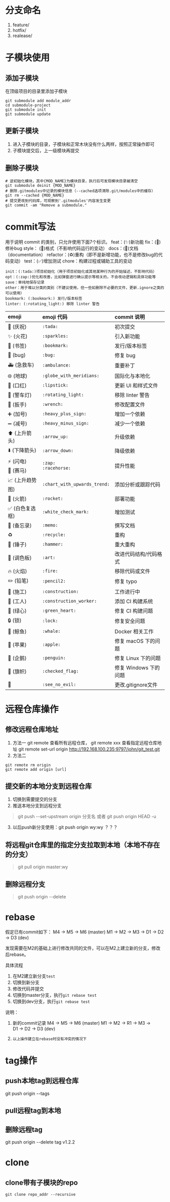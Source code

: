# 分支命名
1. feature/
2. hotfix/
3. realease/

# 子模块使用
## 添加子模块
在顶级项目的目录里添加子模块
```shell
git submodule add module_addr
cd submodule-project
git submodule init
git submodule update 
```

## 更新子模块
1. 进入子模块的目录，子模块和正常木块没有什么两样，按照正常操作即可
2. 子模块提交后，上一级模块再提交

## 删除子模块
```shell
# 逆初始化模块，其中{MOD_NAME}为模块目录，执行后可发现模块目录被清空
git submodule deinit {MOD_NAME} 
# 删除.gitmodules中记录的模块信息（--cached选项清除.git/modules中的缓存）
git rm --cached {MOD_NAME} 
# 提交更改到代码库，可观察到'.gitmodules'内容发生变更
git commit -am "Remove a submodule." 
```

# commit写法
用于说明 commit 的类别，只允许使用下面7个标识。
    feat：(:sparkles:)新功能
    fix：(:bug:)修补bug
    style： (:art:)格式（不影响代码运行的变动）
    docs：(:memo:)文档（documentation）
    refactor：(:recycle:)重构（即不是新增功能，也不是修改bug的代码变动）
    test：(:white_check_mark:)增加测试
    chore：构建过程或辅助工具的变动

    init：(:tada:)项目初始化（用于项目初始化或其他某种行为的开始描述，不影响代码）
    opt：(:zap:)优化和改善，比如弹窗进行确认提示等相关的，不会改动逻辑和具体功能等
    save：单纯地保存记录
    other：用于难以分类的类别（不建议使用，但一些如删除不必要的文件，更新.ignore之类的可以使用）
    bookmark: (:bookmark:) 发行/版本标签
    linter: (:rotating_light:) 移除 linter 警告

emoji                                   | emoji 代码                   | commit 说明
:--------                               | :--------                    | :--------
:tada: (庆祝)                           | `:tada:`                     | 初次提交
:sparkles: (火花)                       | `:sparkles:`                 | 引入新功能
:bookmark: (书签)                       | `:bookmark:`                 | 发行/版本标签
:bug: (bug)                             | `:bug:`                      | 修复 bug
:ambulance: (急救车)                    | `:ambulance:`                | 重要补丁
:globe_with_meridians: (地球)           | `:globe_with_meridians:`     | 国际化与本地化
:lipstick: (口红)                       | `:lipstick:`                 | 更新 UI 和样式文件
:rotating_light: (警车灯)               | `:rotating_light:`           | 移除 linter 警告
:wrench: (扳手)                         | `:wrench:`                   | 修改配置文件
:heavy_plus_sign: (加号)                | `:heavy_plus_sign:`          | 增加一个依赖
:heavy_minus_sign: (减号)               | `:heavy_minus_sign:`         | 减少一个依赖
:arrow_up: (上升箭头)                   | `:arrow_up:`                 | 升级依赖
:arrow_down: (下降箭头)                 | `:arrow_down:`               | 降级依赖
:zap: (闪电)<br>:racehorse: (赛马)      | `:zap:`<br>`:racehorse:`      | 提升性能
:chart_with_upwards_trend: (上升趋势图) | `:chart_with_upwards_trend:` | 添加分析或跟踪代码
:rocket: (火箭)                         | `:rocket:`                   | 部署功能
:white_check_mark: (白色复选框)         | `:white_check_mark:`         | 增加测试
:memo: (备忘录)                         | `:memo:`                     | 撰写文档
:recycle:                              | `:recycle:`                  | 重构
:hammer: (锤子)                         | `:hammer:`                   | 重大重构
:art: (调色板)                          | `:art:`                      | 改进代码结构/代码格式
:fire: (火焰)                           | `:fire:`                     | 移除代码或文件
:pencil2: (铅笔)                        | `:pencil2:`                  | 修复 typo
:construction: (施工)                   | `:construction:`               | 工作进行中
:construction_worker: (工人)            | `:construction_worker:`      | 添加 CI 构建系统
:green_heart: (绿心)                    | `:green_heart:`              | 修复 CI 构建问题
:lock: (锁)                             | `:lock:`                     | 修复安全问题
:whale: (鲸鱼)                          | `:whale:`                    | Docker 相关工作
:apple: (苹果)                          | `:apple:`                    | 修复 macOS 下的问题
:penguin: (企鹅)                        | `:penguin:`                  | 修复 Linux 下的问题
:checkered_flag: (旗帜)                 | `:checked_flag:`             | 修复 Windows 下的问题
:see_no_evil:                           | `:see_no_evil:`              | 更改.gitignore文件

# 远程仓库操作
## 修改远程仓库地址
1. 方法一
git remote 查看所有远程仓库， git remote xxx 查看指定远程仓库地址
git remote set-url origin http://192.168.100.235:9797/john/git_test.git
2. 方法二
```
git remote rm origin
git remote add origin [url]
```

## 提交新的本地分支到远程仓库
1. 切换到需要提交的分支
2. 推送本地分支到远程分支
> git push --set-upstream origin 分支名
或者
> git push origin HEAD -u
3. 以后push新分支使用：git push origin wy:wy  ？？？

## 将远程git仓库里的指定分支拉取到本地（本地不存在的分支）
> git pull origin master:wy

## 删除远程分支
> git push origin --delete <BranchName>

# rebase

假定已有commit如下：
                    M4 -> M5 -> M6 (master)
M1 -> M2 -> M3 -> 
                    D1 -> D2 -> D3 (dev)

发现需要在M2的基础上进行修改共同的文件，可以在M2上建立新的分支，修改后rebase。

具体流程
1. 在M2建立新分支`test`
2. 切换到新分支
3. 修改代码并提交
4. 切换到master分支，执行`git rebase test`
5. 切换到dev分支，执行`git rebase test`

说明：
1. 新的commit记录
                           M4 -> M5 -> M6 (master)
M1 -> M2 -> R1 -> M3 ->    
                           D1 -> D2 -> D3 (dev)

2. `以上操作建立在rebase时没有冲突的情况下`

# tag操作

## push本地tag到远程仓库
git push origin --tags

## pull远程tag到本地

## 删除远程tag
git push origin --delete tag v1.2.2

# clone 

## clone带有子模块的repo
`git clone repo_addr --recursive`
